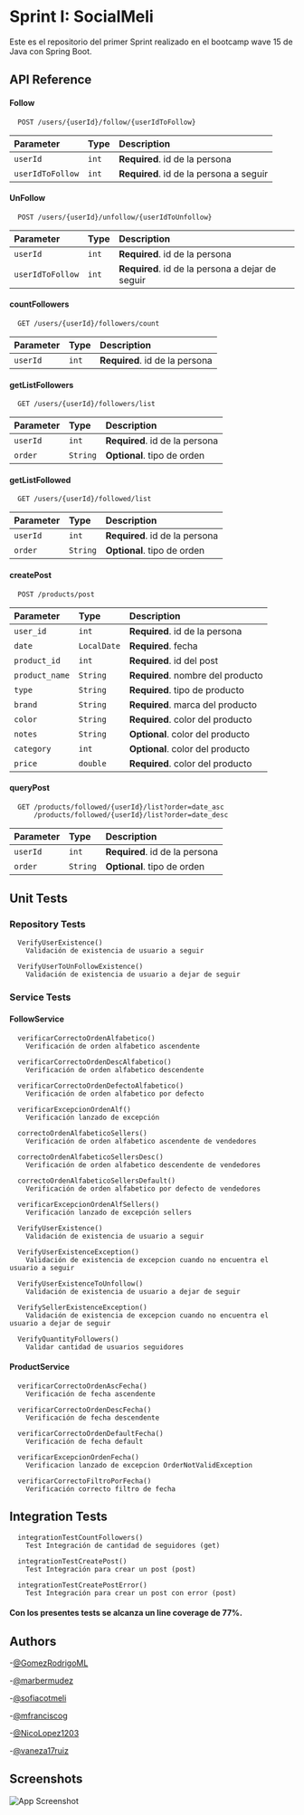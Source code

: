 
# Sprint I: SocialMeli

Este es el repositorio del primer Sprint realizado en el bootcamp wave 15 de Java con Spring Boot. 



## API Reference

#### Follow

```http
  POST /users/{userId}/follow/{userIdToFollow}
```

| Parameter | Type     | Description                |
| :-------- | :------- | :------------------------- |
| `userId` | `int` | **Required**. id de la persona |
| `userIdToFollow` | `int` | **Required**. id de la persona a seguir|

#### UnFollow

```http
  POST /users/{userId}/unfollow/{userIdToUnfollow}
```

| Parameter | Type     | Description                |
| :-------- | :------- | :------------------------- |
| `userId` | `int` | **Required**. id de la persona |
| `userIdToFollow` | `int` | **Required**. id de la persona a dejar de seguir|

#### countFollowers

```http
  GET /users/{userId}/followers/count
```

| Parameter | Type     | Description                |
| :-------- | :------- | :------------------------- |
| `userId` | `int` | **Required**. id de la persona |

#### getListFollowers

```http
  GET /users/{userId}/followers/list
```

| Parameter | Type     | Description                |
| :-------- | :------- | :------------------------- |
| `userId` | `int` | **Required**. id de la persona |
| `order` | `String` | **Optional**. tipo de orden |

#### getListFollowed

```http
  GET /users/{userId}/followed/list
```

| Parameter | Type     | Description                |
| :-------- | :------- | :------------------------- |
| `userId` | `int` | **Required**. id de la persona |
| `order` | `String` | **Optional**. tipo de orden |

#### createPost

```http
  POST /products/post
```

| Parameter | Type     | Description                |
| :-------- | :------- | :------------------------- |
| `user_id` | `int` | **Required**.  id de la persona|
| `date` | `LocalDate` | **Required**.  fecha|
| `product_id` | `int` | **Required**.  id del post|
| `product_name` | `String` | **Required**.  nombre del producto|
| `type` | `String` | **Required**.  tipo de producto|
| `brand` | `String` | **Required**.  marca del producto|
| `color` | `String` | **Required**.  color del producto|
| `notes` | `String` | **Optional**.  color del producto|
| `category` | `int` | **Optional**.  color del producto|
| `price` | `double` | **Required**.  color del producto|

#### queryPost

```http
  GET /products/followed/{userId}/list?order=date_asc
      /products/followed/{userId}/list?order=date_desc
```

| Parameter | Type     | Description                |
| :-------- | :------- | :------------------------- |
| `userId` | `int` | **Required**.  id de la persona|
| `order` | `String` | **Optional**.  tipo de orden|



## Unit Tests

### Repository Tests

```http
  VerifyUserExistence()
    Validación de existencia de usuario a seguir
```

```http
  VerifyUserToUnFollowExistence()
    Validación de existencia de usuario a dejar de seguir
```

### Service Tests
  #### FollowService

```http
  verificarCorrectoOrdenAlfabetico()
    Verificación de orden alfabetico ascendente
```

```http
  verificarCorrectoOrdenDescAlfabetico()
    Verificación de orden alfabetico descendente
```

```http
  verificarCorrectoOrdenDefectoAlfabetico()
    Verificación de orden alfabetico por defecto
```

```http
  verificarExcepcionOrdenAlf()
    Verificación lanzado de excepción
```

```http
  correctoOrdenAlfabeticoSellers()
    Verificación de orden alfabetico ascendente de vendedores
```

```http
  correctoOrdenAlfabeticoSellersDesc()
    Verificación de orden alfabetico descendente de vendedores
```

```http
  correctoOrdenAlfabeticoSellersDefault()
    Verificación de orden alfabetico por defecto de vendedores
```

```http
  verificarExcepcionOrdenAlfSellers()
    Verificación lanzado de excepción sellers
```

```http
  VerifyUserExistence()
    Validación de existencia de usuario a seguir
```

```http
  VerifyUserExistenceException()
    Validación de existencia de excepcion cuando no encuentra el usuario a seguir
```

```http
  VerifyUserExistenceToUnfollow()
    Validación de existencia de usuario a dejar de seguir
```

```http
  VerifySellerExistenceException()
    Validación de existencia de excepcion cuando no encuentra el usuario a dejar de seguir
```

```http
  VerifyQuantityFollowers()
    Validar cantidad de usuarios seguidores
```
  #### ProductService

```http
  verificarCorrectoOrdenAscFecha()
    Verificación de fecha ascendente
```

```http
  verificarCorrectoOrdenDescFecha()
    Verificación de fecha descendente
```

```http
  verificarCorrectoOrdenDefaultFecha()
    Verificación de fecha default
```

```http
  verificarExcepcionOrdenFecha()
    Verificacion lanzado de excepcion OrderNotValidException
```

```http
  verificarCorrectoFiltroPorFecha()
    Verificación correcto filtro de fecha
```

## Integration Tests

```http
  integrationTestCountFollowers()
    Test Integración de cantidad de seguidores (get)
```

```http
  integrationTestCreatePost()
    Test Integración para crear un post (post)
```

```http
  integrationTestCreatePostError()
    Test Integración para crear un post con error (post)
```
#### Con los presentes tests se alcanza un line coverage de 77%.

## Authors

-[@GomezRodrigoML](https://github.com/GomezRodrigoML)

-[@marbermudez](https://github.com/marbermudez)

-[@sofiacotmeli](https://github.com/sofiacotmeli)

-[@mfranciscog](https://github.com/mfranciscog)

-[@NicoLopez1203](https://github.com/NicoLopez1203)

-[@vaneza17ruiz](https://github.com/ruizandino)



## Screenshots

![App Screenshot](https://i.pinimg.com/originals/f3/38/60/f338609f1bc08eea6b0db4d406f42256.jpg)

